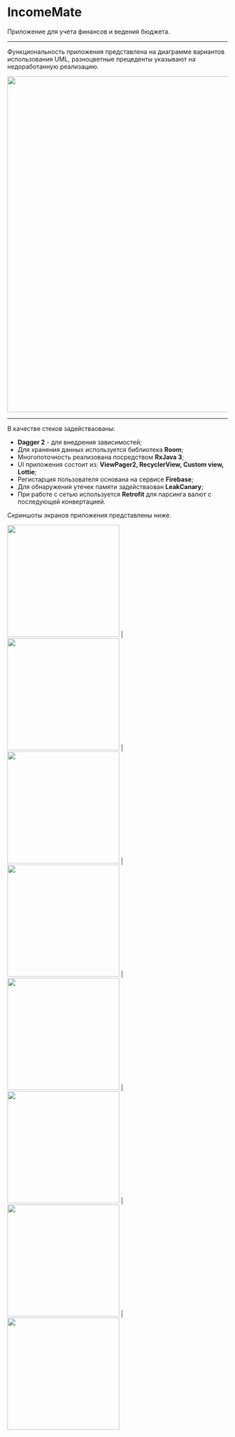 # IncomeMate
Приложение для учета финансов и ведения бюджета.
___
Функциональность приложения представлена на диаграмме вариантов использования UML, разноцветные прецеденты указывают на недоработанную реализацию.

<img src="https://github.com/den4ic/IncomeMate/blob/main/screen/UseCaseDiagramUML.png" width="768">

___

В качестве стеков задействаованы:
+ **Dagger 2** - для внедрения зависимостей;
+ Для хранения данных используется библиотека **Room**;
+ Многопоточность реализована посредством **RxJava 3**;
+ UI приложения состоит из: **ViewPager2, RecyclerView, Custom view, Lottie**;
+ Регистарция пользователя основана на сервисе **Firebase**;
+ Для обнаружения утечек памяти задействаован **LeakCanary**;
+ При работе с сетью используется **Retrofit** для парсинга валют с последующей конвертацией.

Скриншоты экранов приложения представлены ниже.

<img src="https://github.com/den4ic/IncomeMate/blob/main/screen/Screenshot_20221216_231537.png" width="256"> |
<img src="https://github.com/den4ic/IncomeMate/blob/main/screen/Screenshot_20221216_231600.png" width="256"> |
<img src="https://github.com/den4ic/IncomeMate/blob/main/screen/Screenshot_20221216_231628.png" width="256"> |
<img src="https://github.com/den4ic/IncomeMate/blob/main/screen/Screenshot_20221216_231700.png" width="256"> |
<img src="https://github.com/den4ic/IncomeMate/blob/main/screen/Screenshot_20221216_232204.png" width="256"> |
<img src="https://github.com/den4ic/IncomeMate/blob/main/screen/Screenshot_20221216_232511.png" width="256"> |
<img src="https://github.com/den4ic/IncomeMate/blob/main/screen/Screenshot_20221216_232521.png" width="256"> |
<img src="https://github.com/den4ic/IncomeMate/blob/main/screen/Screenshot_20221216_232551.png" width="256">
